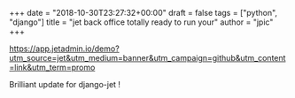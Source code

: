 +++
date = "2018-10-30T23:27:32+00:00"
draft = false
tags = ["python", "django"]
title = "jet back office totally ready to run your"
author = "jpic"
+++

https://app.jetadmin.io/demo?utm_source=jet&utm_medium=banner&utm_campaign=github&utm_content=link&utm_term=promo

Brilliant update for django-jet !
